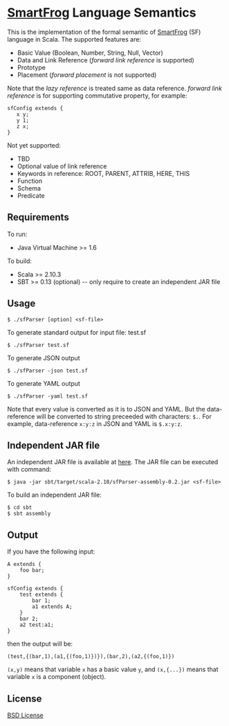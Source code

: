 [SmartFrog](http://smartfrog.org) Language Semantics
============================
This is the implementation of the formal semantic of [SmartFrog](http://smartfrog.org) (SF) language in Scala. The supported features are:

- Basic Value (Boolean, Number, String, Null, Vector)
- Data and Link Reference (_forward link reference_ is supported)
- Prototype
- Placement (_forward placement_ is not supported)

Note that the _lazy reference_ is treated same as data reference. _forward link reference_ is for supporting commutative property, for example:

	sfConfig extends {
	   x y;
	   y 1;
	   z x;
	}

Not yet supported:

- TBD
- Optional value of link reference
- Keywords in reference: ROOT, PARENT, ATTRIB, HERE, THIS
- Function
- Schema
- Predicate


Requirements
------------
To run:
- Java Virtual Machine >= 1.6

To build:
- Scala >= 2.10.3
- SBT >= 0.13 (optional) -- only require to create an independent JAR file


Usage
-----

	$ ./sfParser [option] <sf-file>

To generate standard output for input file: test.sf

	$ ./sfParser test.sf

To generate JSON output

	$ ./sfParser -json test.sf

To generate YAML output

	$ ./sfParser -yaml test.sf

Note that every value is converted as it is to JSON and YAML.
But the data-reference will be converted to string preceeded with
characters: `$.`. For example, data-reference `x:y:z` in JSON and
YAML is `$.x:y:z`.


Independent JAR file
--------------------
An independent JAR file is available at [here](https://github.com/herry13/smartfrog-lang/blob/master/sbt/target/scala-2.10/sfParser-assembly-0.2.jar).
The JAR file can be executed with command:

	$ java -jar sbt/target/scala-2.10/sfParser-assembly-0.2.jar <sf-file>

To build an independent JAR file:

	$ cd sbt
	$ sbt assembly


Output
------
If you have the following input:

	A extends {
		foo bar;
	}
	
	sfConfig extends {
		test extends {
			bar 1;
			a1 extends A;
		}
		bar 2;
		a2 test:a1;
	}

then the output will be:

	(test,{(bar,1),(a1,{(foo,1)})}),(bar,2),(a2,{(foo,1)})

`(x,y)` means that variable `x` has a basic value `y`, and
`(x,{...})` means that variable `x` is a component (object).


License
-------
[BSD License](https://raw.githubusercontent.com/herry13/smartfrog-lang/master/LICENSE)
